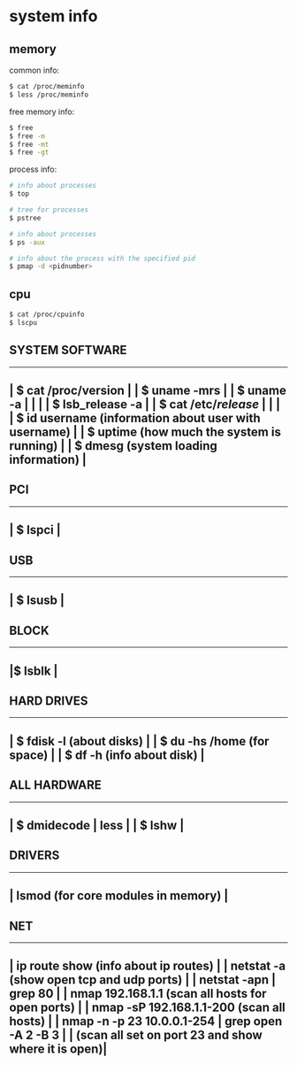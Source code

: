 # system info

## memory
common info:
```sh
$ cat /proc/meminfo 
$ less /proc/meminfo
```

free memory info:
```sh
$ free
$ free -m
$ free -mt
$ free -gt
```

process info:
```sh
# info about processes
$ top 

# tree for processes
$ pstree

# info about processes
$ ps -aux

# info about the process with the specified pid
$ pmap -d <pidnumber>
```


## cpu
```sh
$ cat /proc/cpuinfo
$ lscpu
```


 SYSTEM SOFTWARE
 ---------------
 ------------------------------------------------------------------------
 | $ cat /proc/version							|
 | $ uname -mrs								|
 | $ uname -a								|
 |									|
 | $ lsb_release -a							|
 | $ cat /etc/*release*							|
 |									|	
 | $ id username (information about user with username)			|
 | $ uptime (how much the system is running)				|
 | $ dmesg (system loading information)					|
 ------------------------------------------------------------------------


 PCI
 ---
 ------------------------------------------------------------------------
 | $ lspci								|
 ------------------------------------------------------------------------


 USB
 ---
 ------------------------------------------------------------------------
 | $ lsusb								|
 ------------------------------------------------------------------------
 

 BLOCK
 -----
 ------------------------------------------------------------------------
 |$ lsblk								|
 ------------------------------------------------------------------------


 HARD DRIVES
 -----------
 ------------------------------------------------------------------------
 | $ fdisk -l (about disks)						|
 | $ du -hs /home (for space)						|
 | $ df -h (info about disk)						|
 ------------------------------------------------------------------------


 ALL HARDWARE
 ------------
 ------------------------------------------------------------------------
 | $ dmidecode | less							|
 | $ lshw								|
 ------------------------------------------------------------------------


 DRIVERS
 --------
 ------------------------------------------------------------------------
 | lsmod (for core modules in memory)					|
 ------------------------------------------------------------------------


 NET
 ---
 ------------------------------------------------------------------------ 
 | ip route show (info about ip routes)					|
 | netstat -a (show open tcp and udp ports)				|
 | netstat -apn | grep 80						|
 | nmap 192.168.1.1 (scan all hosts for open ports)			|
 | nmap -sP 192.168.1.1-200 (scan all hosts)				|
 | nmap -n -p 23 10.0.0.1-254 | grep open -A 2 -B 3 			|
 |                  (scan all set on port 23 and show  where it is open)|
 ------------------------------------------------------------------------ 
